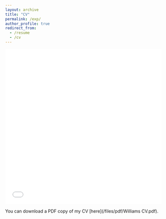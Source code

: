 ```yaml
---
layout: archive
title: "CV"
permalink: /exp/
author_profile: true
redirect_from:
  - /resume
  - /cv
---
```


<iframe src="/files/pdf/Williams CV.pdf" width="100%" height="500" frameborder="no" border="0" marginwidth="0" marginheight="0"></iframe>

You can download a PDF copy of my CV [here](/files/pdf/Williams CV.pdf).
